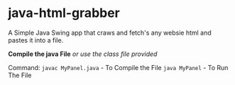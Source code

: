 # java-html-grabber
A Simple Java Swing app that craws and fetch's any websie html and pastes it into a file.

**Compile the java File**
*or use the class file provided*

Command: `javac MyPanel.java` - To Compile the File `java MyPanel` - To Run The File 
